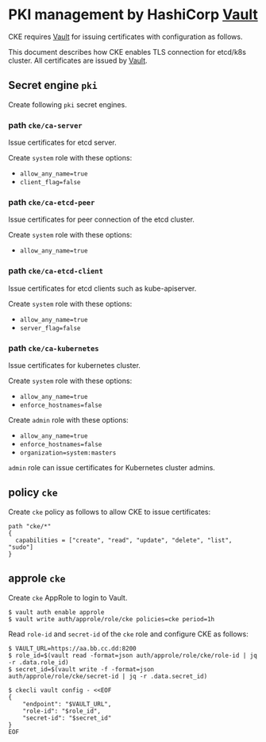 PKI management by HashiCorp [Vault][]
===================================

CKE requires [Vault][] for issuing certificates with configuration as follows.

This document describes how CKE enables TLS connection for etcd/k8s cluster.
All certificates are issued by [Vault][].

## Secret engine `pki`

Create following `pki` secret engines.

### path `cke/ca-server`

Issue certificates for etcd server.

Create `system` role with these options:

- `allow_any_name=true`
- `client_flag=false`

### path `cke/ca-etcd-peer`

Issue certificates for peer connection of the etcd cluster.

Create `system` role with these options:

- `allow_any_name=true`

### path `cke/ca-etcd-client`

Issue certificates for etcd clients such as kube-apiserver.

Create `system` role with these options:

- `allow_any_name=true`
- `server_flag=false`

### path `cke/ca-kubernetes`

Issue certificates for kubernetes cluster.

Create `system` role with these options:

- `allow_any_name=true`
- `enforce_hostnames=false`

Create `admin` role with these options:

- `allow_any_name=true`
- `enforce_hostnames=false`
- `organization=system:masters`

`admin` role can issue certificates for Kubernetes cluster admins.

## policy `cke`

Create `cke` policy as follows to allow CKE to issue certificates:

```hcl
path "cke/*"
{
  capabilities = ["create", "read", "update", "delete", "list", "sudo"]
}
```

## approle `cke`

Create `cke` AppRole to login to Vault.

```console
$ vault auth enable approle
$ vault write auth/approle/role/cke policies=cke period=1h
```

Read `role-id` and `secret-id` of the `cke` role and configure CKE as follows:

```console
$ VAULT_URL=https://aa.bb.cc.dd:8200
$ role_id=$(vault read -format=json auth/approle/role/cke/role-id | jq -r .data.role_id)
$ secret_id=$(vault write -f -format=json auth/approle/role/cke/secret-id | jq -r .data.secret_id)

$ ckecli vault config - <<EOF
{
    "endpoint": "$VAULT_URL",
    "role-id": "$role_id",
    "secret-id": "$secret_id"
}
EOF
```

[Vault]: https://www.vaultproject.io/
